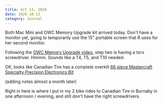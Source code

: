 ```yaml
---
title: Oct 13, 2020
date: 2020-10-13
category: Journal
---
```


Both Mac Mini and OWC Memory Upgrade kit arrived today. Don't have a monitor yet, going to temporarily use the 15" portable screen that R uses for her second monitor.

Following the [OWC Memory Upgrade video](https://eshop.macsales.com/installvideos/mac-mini-2018-memory/Macmini8-1/), step two is having a torx screwdriver. Hmmm. Sounds like a T4, T5, and T10 needed. 

OK, looks like Canadian Tire has a complete overkill [66 piece Mastercraft Specialty Precision Electronics Bit](https://www.canadiantire.ca/en/pdp/mastercraft-specialty-precision-electronics-bit-set-66-pc-0573624p.html#srp)

(adding notes almost a month later)

Right in here is where I put in my 2 bike rides to Canadian Tire in Burnaby in one afternoon / evening, and still don't have the right screwdrivers.